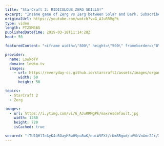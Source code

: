 ```yaml
---
title: "StarCraft 2: RIDICULOUS ZERG SKILLS!"
excerpt: "Insane game of Zerg vs Zerg between Solar and Dark. Subscribe for more videos: http://lowko.tv/youtube Nukes & Nydus worms: https://www.youtu.be/5qsgLgBABp0  The skill level is getting a little ridiculous in professional StarCraft 2. In this game both players are not just micro one or two fights at once,"
originalUrl: https://youtube.com/watch?v=G_AJuRRMgPk
type: video
length: PT25M46S
publishedDateTime: 2019-03-18T11:14:28Z
heat: 50

featuredContent: "<iframe width=\"800\" height=\"500\" frameborder=\"0\" src=\"https://www.youtube.com/embed/G_AJuRRMgPk\" allow=\"accelerometer; autoplay; encrypted-media; gyroscope; picture-in-picture\" allowfullscreen></iframe>"

provider:
  name: LowkoTV
  domain: lowko.tv
  images:
    - url: https://everyday-cc.github.io/starcraft2/assets/images/organizations/lowko.tv-50x50.jpg
      width: 50
      height: 50

topics:
  - StarCraft 2
  - Zerg

images:
  - url: https://i.ytimg.com/vi/G_AJuRRMgPk/maxresdefault.jpg
    width: 1280
    height: 720
    isCached: true

secured: "iTU1QH1IeAyK4u5OayH3wH9pu8wK/duiA9EXt/rKm8Rgud/uVVbVn4nr2Jr/3tr5a+HKJDgPfvvToehm5pVWX2ZgucCMT9kuECBkklSgvzvPzStj+jl5y+30mwEm/FKJkm7siGKQGt7Rotdnlw0iPnFxE2mKQ1sL/s3qRBOj8ApF0D+ae1G80Lh/4ftGwy66kZznjNBjB5QNJnalcx5qhj4fyI2/I/Ry+Qd15PHVJH9S95vzXMImg+ux6EfqKrO7S+UckRMmSmrNT96P8W/oZytLO8RscXjh/p1NOx3dVnQoOqfA8Rxx1UKphRuVzO9zbCMyn9Vt5bSFj/fuyr5LJk2vsyd8SgVrUW038wqXA6ywa/6XefXN6ztcM+FCnotIcAPuF3vaWUTlJLhMaK3WZ03ekPFPWiQ4lxMljUpZGLU=;kLzm7LeKC17YEDIG/v+DCw=="
---
```


